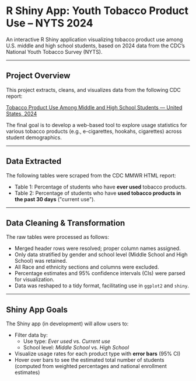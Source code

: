 # R Shiny App: Youth Tobacco Product Use – NYTS 2024

An interactive R Shiny application visualizing tobacco product use among U.S. middle and high school students, based on 2024 data from the CDC’s National Youth Tobacco Survey (NYTS).

---

## Project Overview

This project extracts, cleans, and visualizes data from the following CDC report:

[Tobacco Product Use Among Middle and High School Students — United States, 2024](https://www.cdc.gov/mmwr/volumes/73/wr/mm7341a2.htm?s_cid=mm7341a2_w)

The final goal is to develop a web-based tool to explore usage statistics for various tobacco products (e.g., e-cigarettes, hookahs, cigarettes) across student demographics.

---

## Data Extracted

The following tables were scraped from the CDC MMWR HTML report:

- Table 1: Percentage of students who have **ever used** tobacco products.
- Table 2: Percentage of students who have **used tobacco products in the past 30 days** ("current use").

---

## Data Cleaning & Transformation

The raw tables were processed as follows:

- Merged header rows were resolved; proper column names assigned.
- Only data stratified by gender and school level (Middle School and High School) was retained.
- All Race and ethnicity sections and columns were excluded.
- Percentage estimates and 95% confidence intervals (CIs) were parsed for visualization.
- Data was reshaped to a tidy format, facilitating use in `ggplot2` and `shiny`.

---

## Shiny App Goals

The Shiny app (in development) will allow users to:

- Filter data by:
  - Use type: _Ever used_ vs. _Current use_
  - School level: _Middle School_ vs. _High School_
- Visualize usage rates for each product type with **error bars** (95% CI)
- Hover over bars to see the estimated total number of students (computed from weighted percentages and national enrollment estimates)




